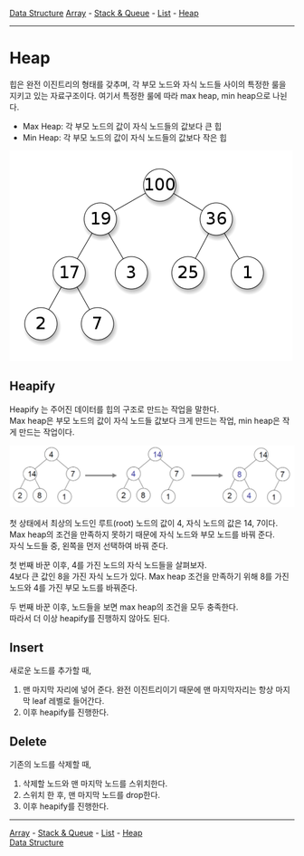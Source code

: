 [Data Structure](../README.md)
[Array](../a__array/README.md) - [Stack & Queue](./README.md) - [List](../c__list/README.md) - [Heap](../x__heap/README.md)

---

# Heap

힙은 완전 이진트리의 형태를 갖추며, 각 부모 노드와 자식 노드들 사이의 특정한 룰을 지키고 있는 자료구조이다. 여기서 특정한 룰에 따라 max heap, min heap으로 나뉜다.
- Max Heap: 각 부모 노드의 값이 자식 노드들의 값보다 큰 힙
- Min Heap: 각 부모 노드의 값이 자식 노드들의 값보다 작은 힙

![heap](./heap.png)

## Heapify

Heapify 는 주어진 데이터를 힙의 구조로 만드는 작업을 말한다.  
Max heap은 부모 노드의 값이 자식 노드들 값보다 크게 만드는 작업, min heap은 작게 만드는 작업이다.  

![heapify](./heapify.png)

첫 상태에서 최상의 노드인 루트(root) 노드의 값이 4, 자식 노드의 값은 14, 7이다. Max heap의 조건을 만족하지 못하기 때문에 자식 노드와 부모 노드를 바꿔 준다.  
자식 노드들 중, 왼쪽을 먼저 선택하여 바꿔 준다.  

첫 번째 바꾼 이후, 4를 가진 노드의 자식 노드들을 살펴보자.  
4보다 큰 값인 8을 가진 자식 노드가 있다. Max heap 조건을 만족하기 위해 8를 가진 노드와 4를 가진 부모 노드를 바꿔준다.  

두 번째 바꾼 이후, 노드들을 보면 max heap의 조건을 모두 충족한다.  
따라서 더 이상 heapify를 진행하지 않아도 된다.  

## Insert

새로운 노드를 추가할 때, 
1. 맨 마지막 자리에 넣어 준다. 완전 이진트리이기 때문에 맨 마지막자리는 항상 마지막 leaf 레벨로 들어간다.
2. 이후 heapify를 진행한다.

## Delete

기존의 노드를 삭제할 때,
1. 삭제할 노드와 맨 마지막 노드를 스위치한다. 
2. 스위치 한 후, 맨 마지막 노드를 drop한다.
3. 이후 heapify를 진행한다.

---

[Array](../a__array/README.md) - [Stack & Queue](./README.md) - [List](../c__list/README.md) - [Heap](../x__heap/README.md)  
[Data Structure](../README.md)  
